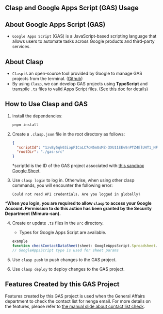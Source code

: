 ## Clasp and Google Apps Script (GAS) Usage

## About Google Apps Script (GAS)
- `Google Apps Script` (GAS) is a JavaScript-based scripting language that allows users to automate tasks across Google products and third-party services.

## About Clasp
- `Clasp` is an open-source tool provided by Google to manage GAS projects from the terminal. ([Github](https://github.com/google/clasp))
- By using `Clasp`, we can develop GAS projects using **TypeScript** and transpile `.ts` files to valid Apps Script files. (See [this doc](https://github.com/google/clasp/blob/master/docs/typescript.md) for details)

## How to Use Clasp and GAS
1. Install the dependencies:
    ```bash
    pnpm install
    ```

2. Create a `.clasp.json` file in the root directory as follows:
    ```json
    {
      "scriptId": "1zvBy5qk03iopFICaLC7oN5nUsMZ-3XU11EEv9nPTZ4ElU4T1_NFAgogm",  // scriptId is described in the Apps Script Editor under Project Settings > Script ID
      "rootDir": "./gas-src"
    }
    ```
    *scriptId is the ID of the GAS project associated with [this sandbox Google Sheet](https://docs.google.com/spreadsheets/d/1d0l9flfI_e-LJ7kP4OguULYftEhL1bkNgGgvfD2ghWA/edit?gid=125002228#gid=125002228).

3. Use `clasp login` to log in. Otherwise, when using other clasp commands, you will encounter the following error:
    ```
    Could not read API credentials. Are you logged in globally?
    ```
***When you login, you are required to allow `clasp` to access your Google Account. Permission to do this action has been granted by the Security Department (Mimura-san).**

4. Create or update `.ts` files in the `src` directory.
    - Types for Google Apps Script are available.
    ```typescript
    example
    function checkContactDataSheet(sheet: GoogleAppsScript.Spreadsheet.Sheet): boolean {
    // GoogleAppsScript type is used for sheet params
    ```

5. Use `clasp push` to push changes to the GAS project.

6. Use `clasp deploy` to deploy changes to the GAS project.

## Features Created by this GAS Project
Features created by this GAS project is used when the General Affairs department to check the contact list for nenga email. For more details on the features, please refer to [the manual slide about contact list check](https://docs.google.com/presentation/d/1upv99HlV6TRcbfl0xvPbFOiDCi5gGt_nm_HnPvipM-c/edit#slide=id.p).